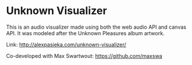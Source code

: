 # Unknown Visualizer

This is an audio visualizer made using both the web audio API and canvas API.
It was modeled after the Unknown Pleasures album artwork.

Link: http://alexpasieka.com/unknown-visualizer/

Co-developed with Max Swartwout: https://github.com/maxswa
